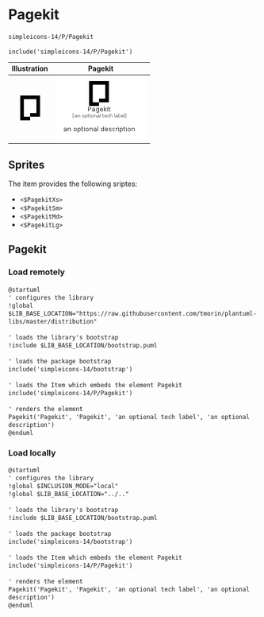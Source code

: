 # Pagekit


```text
simpleicons-14/P/Pagekit
```

```text
include('simpleicons-14/P/Pagekit')
```



| Illustration | Pagekit |
| :---: | :---: |
| ![illustration for Illustration](../../simpleicons-14/P/Pagekit.png) | ![illustration for Pagekit](../../simpleicons-14/P/Pagekit.Local.png) |



## Sprites
The item provides the following sriptes:

- `<$PagekitXs>`
- `<$PagekitSm>`
- `<$PagekitMd>`
- `<$PagekitLg>`





## Pagekit

### Load remotely
```plantuml
@startuml
' configures the library
!global $LIB_BASE_LOCATION="https://raw.githubusercontent.com/tmorin/plantuml-libs/master/distribution"

' loads the library's bootstrap
!include $LIB_BASE_LOCATION/bootstrap.puml

' loads the package bootstrap
include('simpleicons-14/bootstrap')

' loads the Item which embeds the element Pagekit
include('simpleicons-14/P/Pagekit')

' renders the element
Pagekit('Pagekit', 'Pagekit', 'an optional tech label', 'an optional description')
@enduml
```

### Load locally
```plantuml
@startuml
' configures the library
!global $INCLUSION_MODE="local"
!global $LIB_BASE_LOCATION="../.."

' loads the library's bootstrap
!include $LIB_BASE_LOCATION/bootstrap.puml

' loads the package bootstrap
include('simpleicons-14/bootstrap')

' loads the Item which embeds the element Pagekit
include('simpleicons-14/P/Pagekit')

' renders the element
Pagekit('Pagekit', 'Pagekit', 'an optional tech label', 'an optional description')
@enduml
```

